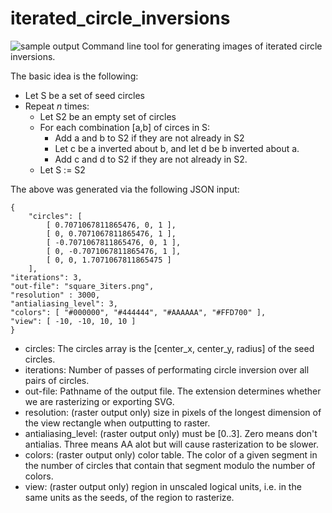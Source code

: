 # iterated_circle_inversions
![sample output](http://jwezorek.com/wp-content/uploads/2024/08/square_new.png)
Command line tool for generating images of iterated circle inversions.

The basic idea is the following:

* Let S be a set of seed circles
* Repeat *n* times:
  * Let S2 be an empty set of circles
  * For each combination [a,b] of circes in S:
    * Add a and b to S2 if they are not already in S2
    * Let c be a inverted about b, and let d be b inverted about a.
    * Add c and d to S2 if they are not already in S2.
  * Let S := S2

The above was generated via the following JSON input:

    {
        "circles": [
            [ 0.7071067811865476, 0, 1 ],
            [ 0, 0.7071067811865476, 1 ],
            [ -0.7071067811865476, 0, 1 ],
            [ 0, -0.7071067811865476, 1 ],
            [ 0, 0, 1.7071067811865475 ]
        ],
    "iterations": 3,
    "out-file": "square_3iters.png",
    "resolution" : 3000,
    "antialiasing_level": 3,
    "colors": [ "#000000", "#444444", "#AAAAAA", "#FFD700" ],
    "view": [ -10, -10, 10, 10 ]
    }
 
* circles: The circles array is the [center_x, center_y, radius] of the seed circles.
* iterations: Number of passes of performating circle inversion over all pairs of circles.
* out-file: Pathname of the output file. The extension determines whether we are rasterizing or exporting SVG.
* resolution: (raster output only) size in pixels of the longest dimension of the view rectangle when outputting to raster.
* antialiasing_level: (raster output only) must be [0..3]. Zero means don't antialias. Three means AA alot but will cause rasterization to be slower.
* colors: (raster output only) color table. The color of a given segment in the number of circles that contain that segment modulo the number of colors.
* view:  (raster output only) region in unscaled logical units, i.e. in the same units as the seeds, of the region to rasterize.
